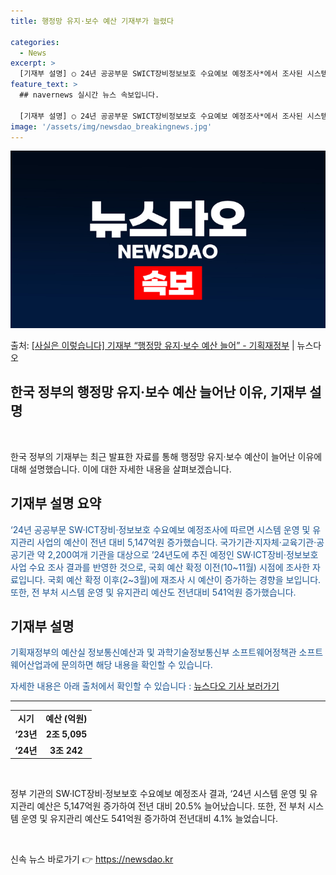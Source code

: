 ```yaml
---
title: 행정망 유지·보수 예산 기재부가 늘렸다

categories:
  - News
excerpt: >
  [기재부 설명] ○ 24년 공공부문 SWICT장비정보보호 수요예보 예정조사*에서 조사된 시스템 운영 및 유지…
feature_text: >
  ## navernews 실시간 뉴스 속보입니다.

  [기재부 설명] ○ 24년 공공부문 SWICT장비정보보호 수요예보 예정조사*에서 조사된 시스템 운영 및 유지…
image: '/assets/img/newsdao_breakingnews.jpg'
---
```


![뉴스다오 속보](/assets/img/newsdao_breakingnews.jpg)

<p>출처: <a href="https://newsdao.kr/3018" rel="dofollow">[사실은 이렇습니다] 기재부 “행정망 유지·보수 예산 늘어” - 기획재정부</a> | 뉴스다오</p>

<h2>한국 정부의 행정망 유지·보수 예산 늘어난 이유, 기재부 설명</h2>

<p data-ke-size="size16">&nbsp;</p>

한국 정부의 기재부는 최근 발표한 자료를 통해 행정망 유지·보수 예산이 늘어난 이유에 대해 설명했습니다. 이에 대한 자세한 내용을 살펴보겠습니다.

<h2 data-ke-size="size26">기재부 설명 요약</h2>

<p><span style="color: #1a5490;">‘24년 공공부문 SW·ICT장비·정보보호 수요예보 예정조사에 따르면 시스템 운영 및 유지관리 사업의 예산이 전년 대비 5,147억원 증가했습니다. 국가기관·지자체·교육기관·공공기관 약 2,200여개 기관을 대상으로 ’24년도에 추진 예정인 SW·ICT장비·정보보호 사업 수요 조사 결과를 반영한 것으로, 국회 예산 확정 이전(10~11월) 시점에 조사한 자료입니다. 국회 예산 확정 이후(2~3월)에 재조사 시 예산이 증가하는 경향을 보입니다. 또한, 전 부처 시스템 운영 및 유지관리 예산도 전년대비 541억원 증가했습니다.</span></p>

<h2 data-ke-size="size26">기재부 설명</h2>

<p><span style="color: #1a5490;">기획재정부의 예산실 정보통신예산과 및 과학기술정보통신부 소프트웨어정책관 소프트웨어산업과에 문의하면 해당 내용을 확인할 수 있습니다.</span></p>

<p><span style="color: #1a5490;">자세한 내용은 아래 출처에서 확인할 수 있습니다 : <a href="https://newsdao.kr/3018">뉴스다오 기사 보러가기</a></span></p>

<hr>

<table>
	<tbody>
		<tr>
			<td style="text-align: center; height: 17px;"><b>시기</b></td>
			<td style="text-align: center; height: 17px;"><b>예산 (억원)</b></td>
		</tr>
		<tr>
			<td style="text-align: center; height: 17px;"><b>‘23년</b></td>
			<td style="text-align: center; height: 17px;"><b>2조 5,095</b></td>
		</tr>
		<tr>
			<td style="text-align: center; height: 17px;"><b>‘24년</b></td>
			<td style="text-align: center; height: 17px;"><b>3조 242</b></td>
		</tr>
	</tbody>
</table>

<p data-ke-size="size16">&nbsp;</p>

정부 기관의 SW·ICT장비·정보보호 수요예보 예정조사 결과, ‘24년 시스템 운영 및 유지관리 예산은 5,147억원 증가하여 전년 대비 20.5% 늘어났습니다. 또한, 전 부처 시스템 운영 및 유지관리 예산도 541억원 증가하여 전년대비 4.1% 늘었습니다.

<p data-ke-size="size16">&nbsp;</p> 

신속 뉴스 바로가기 👉 <a href="https://newsdao.kr" rel="dofollow">https://newsdao.kr</a>


